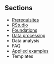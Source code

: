 ## Sections

* [Prerequisites](C01_P000_Prerequisites.md)
* [RStudio](C02_P000_RStudio.md)
* [Foundations](C03_P000_Foundations.md)
* [Data processing](C04_P000_Data_processing.md)
* Data analysis
* FAQ
* [Applied examples](C07_P000_Applied_examples.md)
* Templates
